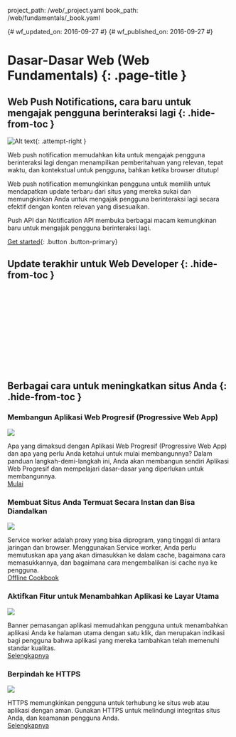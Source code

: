 project_path: /web/_project.yaml
book_path: /web/fundamentals/_book.yaml

{# wf_updated_on: 2016-09-27 #}
{# wf_published_on: 2016-09-27 #}

<style>
nav.devsite-page-nav, .devsite-rating-container, .page-title {display:none;}
</style>

# Dasar-Dasar Web (Web Fundamentals) {: .page-title }

## Web Push Notifications, cara baru untuk mengajak pengguna berinteraksi lagi {: .hide-from-toc  }

![Alt text](/web/images/common/push-notification-16x9.png){: .attempt-right }

Web push notification memudahkan kita untuk mengajak pengguna berinteraksi lagi dengan
menampilkan pemberitahuan yang relevan, tepat waktu, dan kontekstual untuk pengguna, 
bahkan ketika browser ditutup!

Web push notification memungkinkan pengguna untuk memilih untuk mendapatkan update terbaru dari
situs yang mereka sukai dan memungkinkan Anda untuk mengajak pengguna berinteraksi lagi secara efektif dengan
konten relevan yang disesuaikan.

Push API dan Notification API membuka berbagai macam kemungkinan baru 
untuk mengajak pengguna berinteraksi lagi.

[Get started](engage-and-retain/push-notifications/){: .button .button-primary}

## Update terakhir untuk Web Developer {: .hide-from-toc }

<div class="video-wrapper">
  <iframe class="devsite-embedded-youtube-video" data-video-id="YEbtvKPvTYE"
          data-autohide="1" data-showinfo="0" frameborder="0" allowfullscreen>
  </iframe>
</div>

<div class="feed hfeed" data-limit="2">
  <a href="https://google-developers.appspot.com/web/updates/rss.xml"></a>
  <article class="hentry">
    <a class="link"><header></header></a>
    <article class="entry-content" data-truncate="50w"></article>
    <div>
      <a class="link"><time class="updated published"></time></a>
    </div>
  </article>
</div>

<div class="clearfix"></div>

## Berbagai cara untuk meningkatkan situs Anda {: .hide-from-toc }

<div class="attempt-left">
  <h3 class="hide-from-toc">Membangun Aplikasi Web Progresif (Progressive Web App)</h3>
  <img src="/web/fundamentals/images/ic_important_devices_black_48dp.png" class="devsite-landing-row-item-image">
  <p>
    Apa yang dimaksud dengan Aplikasi Web Progresif (Progressive Web App) 
    dan apa yang perlu Anda ketahui untuk mulai membangunnya? Dalam panduan 
    langkah-demi-langkah ini, Anda akan membangun sendiri Aplikasi Web Progresif 
    dan mempelajari dasar-dasar yang diperlukan untuk membangunnya.<br>
    <a href="/web/fundamentals/getting-started/codelabs/your-first-pwapp/">Mulai</a>
  </p>
</div>
<div class="attempt-right">
  <h3 class="hide-from-toc">Membuat Situs Anda Termuat Secara Instan dan Bisa Diandalkan</h3>
  <img src="/web/fundamentals/images/ic_thumb_up_black_48dp.png" class="devsite-landing-row-item-image">
  <p>
    Service worker adalah proxy yang bisa diprogram, yang tinggal di antara 
    jaringan dan browser. Menggunakan Service worker, Anda perlu memutuskan 
    apa yang akan dimasukkan ke dalam cache, bagaimana cara memasukkannya, 
    dan bagaimana cara mengembalikan isi cache nya ke pengguna.<br>
    <a href="/web/fundamentals/instant-and-offline/offline-cookbook/">Offline Cookbook</a>
  </p>
</div>
<div class="clearfix"></div>
<div class="attempt-left">
  <h3 class="hide-from-toc">Aktifkan Fitur untuk Menambahkan Aplikasi ke Layar Utama</h3>
  <img src="/web/fundamentals/images/ic_home_black_48dp.png" class="devsite-landing-row-item-image">
  <p>
    Banner pemasangan aplikasi memudahkan pengguna untuk menambahkan aplikasi Anda
    ke halaman utama dengan satu klik, dan merupakan indikasi bagi pengguna bahwa 
    aplikasi yang mereka tambahkan telah memenuhi standar kualitas.<br>
    <a href="/web/fundamentals/engage-and-retain/app-install-banners/">Selengkapnya</a>
  </p>
</div>
<div class="attempt-right">
  <h3 class="hide-from-toc">Berpindah ke HTTPS</h3>
  <img src="/web/fundamentals/images/ic_https_black_48dp.png" class="devsite-landing-row-item-image">
  <p>
    HTTPS memungkinkan pengguna untuk terhubung ke situs web atau aplikasi 
    dengan aman. Gunakan HTTPS untuk melindungi integritas situs Anda, dan 
    keamanan pengguna Anda.<br>
    <a href="/web/fundamentals/security/encrypt-in-transit/why-https">Selengkapnya</a>
  </p>
</div>
